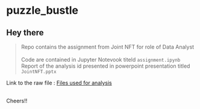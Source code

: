 # puzzle_bustle

<h2>Hey there</h2>

> Repo contains the assignment from Joint NFT for role of Data Analyst<br><br>
Code are contained in Jupyter Notevook titeld `assignment.ipynb`<br>
Report of the analysis id presented in powerpoint presentation titled `JointNFT.pptx`<br>

Link to the raw file : [Files used for analysis](https://iitk-my.sharepoint.com/:f:/g/personal/pankajks_iitk_ac_in/EjaWIzO4rU9Oka44Dzq0NikBY1jz43AWijUSZuSfPCENBg?e=cip2W4)

<br>
Cheers!!

